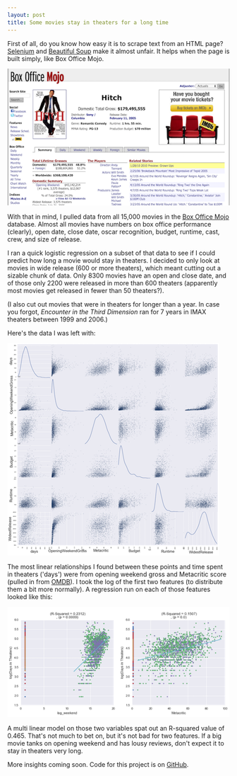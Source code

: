 ```yaml
---
layout: post
title: Some movies stay in theaters for a long time
---
```


First of all, do you know how easy it is to scrape text from an HTML page? [Selenium](http://www.seleniumhq.org/) and [Beautiful Soup](http://www.crummy.com/software/BeautifulSoup/bs4/doc/) make it almost unfair. It helps when the page is built simply, like Box Office Mojo.

![Here's to you, divs, tables, and simple URLs.](images/posts/02-bom.png)

With that in mind, I pulled data from all 15,000 movies in the [Box Office Mojo](http://www.boxofficemojo.com/movies/alphabetical.htm?letter=A&p=.htm) database. Almost all movies have numbers on box office performance (clearly), open date, close date, oscar recognition, budget, runtime, cast, crew, and size of release.

I ran a quick logistic regression on a subset of that data to see if I could predict how long a movie would stay in theaters. I decided to only look at movies in wide release (600 or more theaters), which meant cutting out a sizable chunk of data. Only 8300 movies have an open and close date, and of those only 2200 were released in more than 600 theaters (apparently most movies get released in fewer than 50 theaters?).

(I also cut out movies that were in theaters for longer than a year. In case you forgot, *Encounter in the Third Dimension* ran for 7 years in IMAX theaters between 1999 and 2006.)

Here's the data I was left with:

![Scatter matrices get me pumped](images/posts/02_movies_matrix.png)

The most linear relationships I found between these points and time spent in theaters ('days') were from opening weekend gross and Metacritic score (pulled in from [OMDB](http://www.omdbapi.com/)). I took the log of the first two features (to distribute them a bit more normally). A regression run on each of those features looked like this:

![Lots of numbers look impressive](images/posts/02_weekend_gross_and_metacritic.png)

A multi linear model on those two variables spat out an R-squared value of 0.465. That's not much to bet on, but it's not bad for two features. If a big movie tanks on opening weekend and has lousy reviews, don't expect it to stay in theaters very long.

More insights coming soon. Code for this project is on [GitHub](http://www.github.com/yawitzd).
